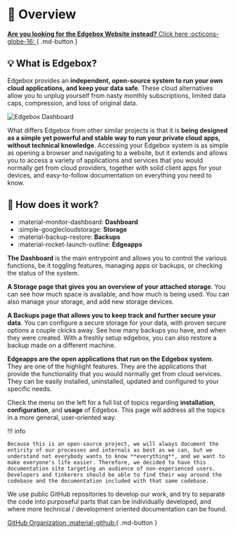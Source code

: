 # 👋 Overview 


[__Are you looking for the Edgebox Website instead?__ Click here :octicons-globe-16:
](https://edgebox.io/){ .md-button }

## 💡 What is Edgebox?

Edgebox provides an __independent, open-source system to run your own cloud applications, and keep your data safe__. These cloud alternatives allow you to unplug yourself from nasty monthly subscriptions, limited data caps, compression, and loss of original data.

![Edgebox Dashboard](https://edgebox.io/img/dashboard-screenshot.png)

What differs Edgebox from other similar projects is that it is __being designed as a simple yet powerful and stable way to run your private cloud apps, without technical knowledge__. Accessing your Edgebox system is as simple as opening a browser and navigating to a website, but it extends and allows you to access a variety of applications and services that you would normally get from cloud providers, together with solid client apps for your devices, and easy-to-follow documentation on everything you need to know.

## 🎑 How does it work?

<div class="grid cards" markdown>

- :material-monitor-dashboard: __Dashboard__
- :simple-googlecloudstorage: __Storage__
- :material-backup-restore: __Backups__
- :material-rocket-launch-outline: __Edgeapps__

</div>

__The Dashboard__ is the main entrypoint and allows you to control the various functions, be it toggling features, managing apps or backups, or checking the status of the system.

__A Storage page that gives you an overview of your attached storage__. You can see how much space is available, and how much is being used. You can also manage your storage, and add new storage devices.

__A Backups page that allows you to keep track and further secure your data__. You can configure a secure storage for your data, with proven secure options a couple ckicks away. See how many backups you have, and when they were created. With a freshly setup edgebox, you can also restore a backup made on a different machine.

__Edgeapps are the open applications that run on the Edgebox system__. They are one of the highlight features. They are the applications that provide the functionality that you would normally get from cloud services. They can be easily installed, uninstalled, updated and configured to your specific needs.

Check the menu on the left for a full list of topics regarding __installation__, __configuration__, and __usage__ of Edgebox. This page will address all the topics in a more general, user-oriented way.

!!! info

    Because this is an open-source project, we will always document the entirity of our processes and internals as best as we can, but we understand not everybody wants to know **everything**, and we want to make everyone's life easier. Therefore, we decided to have this documentation site targeting an audience of non-experienced users. Developers and tinkerers should be able to find their way around the codebase and the documentation included with that same codebase.

We use public GitHub repositories to develop our work, and try to separate the code into purposeful parts that can be individually developed, and where more technical / development oriented documentation can be found.

[GitHub Organization :material-github:](https://github.com/edgebox-iot){ .md-button }
